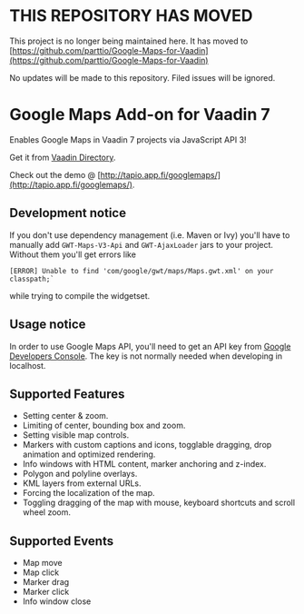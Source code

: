 # THIS REPOSITORY HAS MOVED

This project is no longer being maintained here. It has moved to [https://github.com/parttio/Google-Maps-for-Vaadin](https://github.com/parttio/Google-Maps-for-Vaadin)

No updates will be made to this repository.
Filed issues will be ignored.




# Google Maps Add-on for Vaadin 7

Enables Google Maps in Vaadin 7 projects via JavaScript API 3!

Get it from [Vaadin Directory](https://vaadin.com/directory#!addon/googlemaps-add-on).

Check out the demo @ [http://tapio.app.fi/googlemaps/](http://tapio.app.fi/googlemaps/). 

## Development notice ##

If you don't use dependency management (i.e. Maven or Ivy) you'll have to manually add `GWT-Maps-V3-Api` and `GWT-AjaxLoader` jars to your project. Without them you'll get errors like

	[ERROR] Unable to find 'com/google/gwt/maps/Maps.gwt.xml' on your classpath;` 
while trying to compile the widgetset.

## Usage notice ##

In order to use Google Maps API, you'll need to get an API key from [Google Developers Console](https://console.developers.google.com/). The key is not normally needed when developing in localhost.

## Supported Features ##

* Setting center & zoom.
* Limiting of center, bounding box and zoom.
* Setting visible map controls.
* Markers with custom captions and icons, togglable dragging, drop animation and optimized rendering.
* Info windows with HTML content, marker anchoring and z-index.
* Polygon and polyline overlays.
* KML layers from external URLs.
* Forcing the localization of the map.
* Toggling dragging of the map with mouse, keyboard shortcuts and scroll wheel zoom.


## Supported Events ##

* Map move
* Map click
* Marker drag
* Marker click
* Info window close
